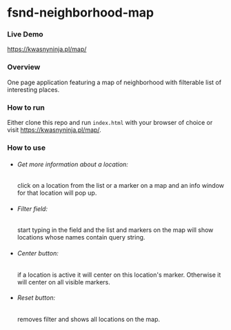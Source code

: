 # fsnd-neighborhood-map

### Live Demo
https://kwasnyninja.pl/map/

### Overview
One page application featuring a map of neighborhood with filterable list of interesting places.

### How to run
Either clone this repo and run `index.html` with your browser of choice or visit https://kwasnyninja.pl/map/.

### How to use
* ###### Get more information about a location: 
    click on a location from the list or a marker on a map and an info window for that location will pop up.
* ###### Filter field:
    start typing in the field and the list and markers on the map will show locations whose names contain query string.
* ###### Center button:
    if a location is active it will center on this location's marker. Otherwise it will center on all visible markers.
* ###### Reset button:
    removes filter and shows all locations on the map.
    
